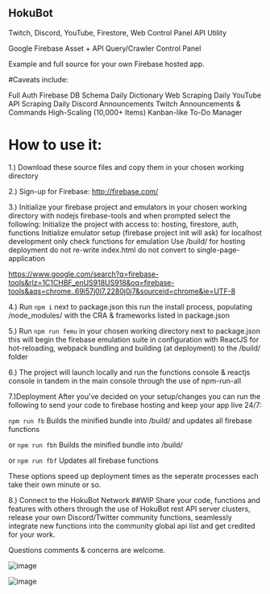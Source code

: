 
## HokuBot

Twitch, Discord, YouTube, Firestore, Web Control Panel API Utility

Google Firebase Asset + API Query/Crawler Control Panel

Example and full source for your own Firebase hosted app.


#Caveats include:

Full Auth Firebase DB Schema
Daily Dictionary Web Scraping
Daily YouTube API Scraping
Daily Discord Announcements
Twitch Announcements & Commands
High-Scaling (10,000+ Items) Kanban-like To-Do Manager 


# How to use it:

1.) Download these source files and copy them in your chosen working directory


2.) Sign-up for Firebase:
http://firebase.com/


3.) Initialize your firebase project and emulators in your chosen working directory with nodejs firebase-tools and when prompted select the following:
Initialize the project with access to: hosting, firestore, auth, functions
Initialize emulator setup (firebase project init will ask) for localhost development only check functions for emulation
Use /build/ for hosting deployment
do not re-write index.html
do not convert to single-page-application

https://www.google.com/search?q=firebase-tools&rlz=1C1CHBF_enUS918US918&oq=firebase-tools&aqs=chrome..69i57j0l7.2280j0j7&sourceid=chrome&ie=UTF-8


4.) Run `npm i` next to package.json
this run the install process, populating /node_modules/ with the CRA & frameworks listed in package.json


5.) Run `npm run femu` in your chosen working directory next to package.json
this will begin the firebase emulation suite in configuration with ReactJS for hot-reloading, webpack bundling and building (at deployment) to the /build/ folder


6.) The project will launch locally and run the functions console & reactjs console in tandem in the main console through the use of npm-run-all 


7.)Deployment
After you've decided on your setup/changes you can run the following to send your code to firebase hosting and keep your app live 24/7:

`npm run fb`
Builds the minified bundle into /build/ and updates all firebase functions

or
`npm run fbh`
Builds the minified bundle into /build/ 

or
`npm run fbf`
Updates all firebase functions

These options speed up deployment times as the seperate processes each take their own minute or so.



8.) Connect to the HokuBot Network ##WIP
Share your code, functions and features with others through the use of HokuBot rest API server clusters, release your own Discord/Twitter community functions, seamlessly integrate new functions into the community global api list and get credited for your work.




Questions comments & concerns are welcome.


![image](https://user-images.githubusercontent.com/6715569/123181437-ffc7da00-d428-11eb-9bd5-57f934f9ef62.png)


![image](https://user-images.githubusercontent.com/6715569/123181483-1d953f00-d429-11eb-93d6-d244d2ec7050.png)
